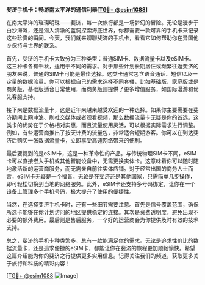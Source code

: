 **斐济手机卡：畅游南太平洋的通信利器[[TG💪+ @esim1088](https://t.me/s/esim1088)]**

在南太平洋的璀璨明珠——斐济，每一次旅行都是一场梦幻的冒险。无论是漫步于白沙海滩，还是潜入清澈的蓝洞探索海底世界，你都需要一款可靠的手机卡来记录这些珍贵的瞬间。今天，我们就来聊聊斐济的手机卡，看看它如何帮助你在异国他乡保持与世界的联系。

首先，斐济的手机卡大致分为三种类型：普通SIM卡、数据流量卡以及eSIM卡。这三种卡各有千秋，适用于不同的需求。对于那些计划长期居住或频繁往返斐济的朋友来说，普通的SIM卡可能是最佳选择。这类卡通常包含语音通话、短信以及一定量的数据流量。你可以根据自己的需求选择不同套餐，比如基础版、家庭版或是商务版。基础版适合日常使用，而商务版则提供了更多增值服务，如国际漫游和优先客服支持。

接下来是数据流量卡，这是近年来越来越受欢迎的一种选择。如果你主要需要在斐济期间上网冲浪、刷社交媒体或者观看视频，那么数据流量卡无疑是你的首选。这类卡的优势在于价格相对实惠，而且流量使用灵活，可以根据实际需求进行调整。例如，有些运营商推出了按天计费的流量包，非常适合短期游客。你可以在到达斐济后购买一张数据流量卡，立即享受高速网络带来的便利。

最后要提到的是eSIM卡，这是一种革命性的产品。与传统物理SIM卡不同，eSIM卡可以直接嵌入手机或其他智能设备中，无需更换实体卡。这意味着你可以随时随地激活新的运营商服务，而无需亲自前往实体店铺。对于经常出国的商务人士而言，eSIM卡无疑是一个福音。无论是在斐济还是其他国家，只需简单几步操作，即可轻松切换到当地的网络服务。此外，eSIM卡还支持多号码绑定，让你在一个设备上管理多个手机号码，极大提升了使用的便捷性。

当然，在选择斐济手机卡时，还有一些细节需要注意。首先是信号覆盖范围，确保所选卡能够在你计划访问的地区提供稳定的连接。其次是资费透明度，避免出现不必要的额外费用。最后则是售后服务，一个好的运营商会为你提供及时有效的技术支持。

总之，斐济的手机卡种类繁多，总有一款能满足你的需求。无论是追求性价比的数据流量卡，还是追求便捷的eSIM卡，都能让你在斐济的旅程更加顺畅愉快。希望这篇介绍能为你的斐济之行提供更多实用信息。记得关注我们的频道，获取更多关于旅行和科技的精彩内容！

[[TG💪+ @esim1088](https://t.me/s/esim1088) ![Image](https://i.postimg.cc/4NQfJmqS/Snipaste-2025-05-13-00-14-12.png)]
